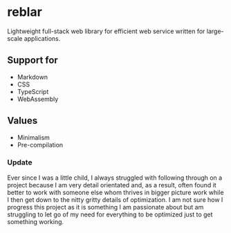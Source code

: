 # reblar

Lightweight full-stack web library for efficient web service written for large-scale applications.

## Support for

- Markdown
- CSS
- TypeScript
- WebAssembly

## Values

- Minimalism
- Pre-compilation

### Update

Ever since I was a little child, I always struggled with following through on a project because I am very detail orientated and, as a result, often found it better to work with someone else whom thrives in bigger picture work while I then get down to the nitty gritty details of optimization. I am not sure how I progress this project as it is something I am passionate about but am struggling to let go of my need for everything to be optimized just to get something working.

